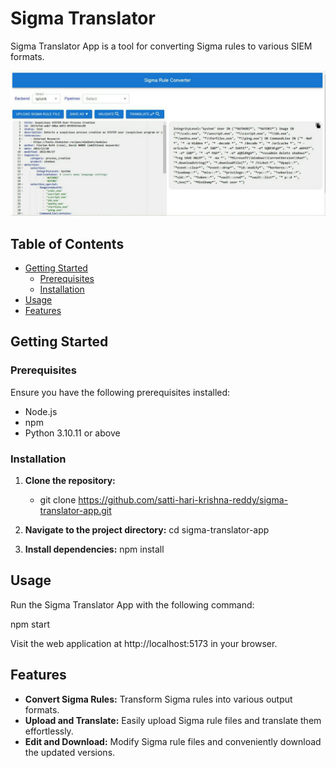 # Sigma Translator

Sigma Translator App is a tool for converting Sigma rules to various SIEM formats.

![Sigma Translator](./images/sigma.jpeg)

## Table of Contents

- [Getting Started](#getting-started)
  - [Prerequisites](#prerequisites)
  - [Installation](#installation)
- [Usage](#usage)
- [Features](#features)

## Getting Started

### Prerequisites

Ensure you have the following prerequisites installed:

- Node.js
- npm
- Python 3.10.11 or above

### Installation

1. **Clone the repository:**
   - git clone https://github.com/satti-hari-krishna-reddy/sigma-translator-app.git

2. **Navigate to the project directory:**
   cd sigma-translator-app
3. **Install dependencies:**
   npm install

## Usage
Run the Sigma Translator App with the following command:

npm start

Visit the web application at http://localhost:5173 in your browser.

## Features
- **Convert Sigma Rules:** Transform Sigma rules into various output formats.
- **Upload and Translate:** Easily upload Sigma rule files and translate them effortlessly.
- **Edit and Download:** Modify Sigma rule files and conveniently download the updated versions.
